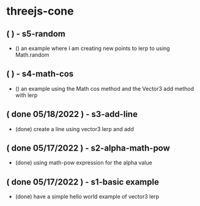 # threejs-cone

## ( ) - s5-random
* () an example where I am creating new points to lerp to using Math.random

## ( ) - s4-math-cos
* () an example using the Math cos method and the Vector3 add method with lerp

## ( done 05/18/2022 ) - s3-add-line
* (done) create a line using vector3 lerp and add

## ( done 05/17/2022 ) - s2-alpha-math-pow
* (done) using math-pow expression for the alpha value

## ( done 05/17/2022 ) - s1-basic example
* (done) have a simple hello world example of vector3 lerp